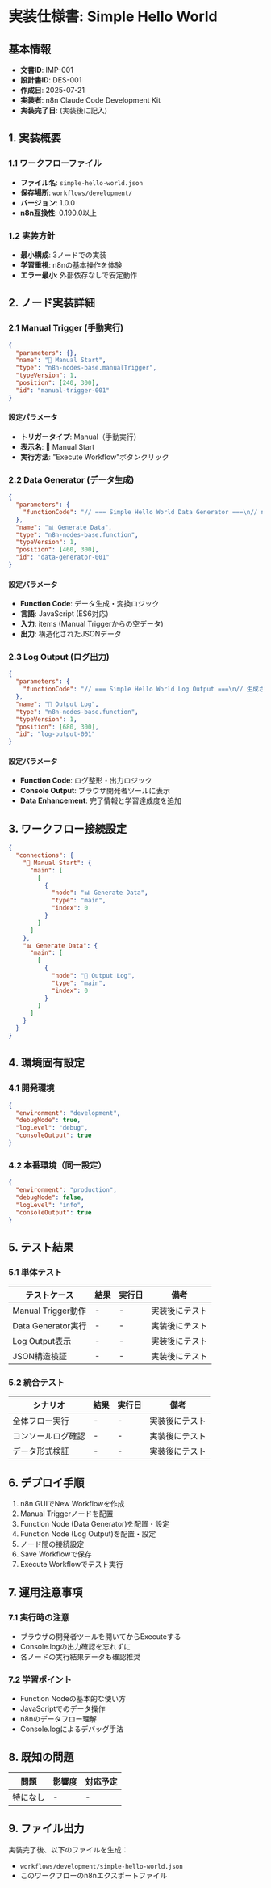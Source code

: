 # 実装仕様書: Simple Hello World

## 基本情報
- **文書ID**: IMP-001
- **設計書ID**: DES-001
- **作成日**: 2025-07-21
- **実装者**: n8n Claude Code Development Kit
- **実装完了日**: (実装後に記入)

## 1. 実装概要
### 1.1 ワークフローファイル
- **ファイル名**: `simple-hello-world.json`
- **保存場所**: `workflows/development/`
- **バージョン**: 1.0.0
- **n8n互換性**: 0.190.0以上

### 1.2 実装方針
- **最小構成**: 3ノードでの実装
- **学習重視**: n8nの基本操作を体験
- **エラー最小**: 外部依存なしで安定動作

## 2. ノード実装詳細
### 2.1 Manual Trigger (手動実行)
```json
{
  "parameters": {},
  "name": "🚀 Manual Start",
  "type": "n8n-nodes-base.manualTrigger",
  "typeVersion": 1,
  "position": [240, 300],
  "id": "manual-trigger-001"
}
```

#### 設定パラメータ
- **トリガータイプ**: Manual（手動実行）
- **表示名**: 🚀 Manual Start
- **実行方法**: "Execute Workflow"ボタンクリック

### 2.2 Data Generator (データ生成)
```json
{
  "parameters": {
    "functionCode": "// === Simple Hello World Data Generator ===\n// n8n入門用のシンプルなデータ生成Function\n\n// 現在時刻の取得\nconst now = new Date();\nconst timestamp = now.toISOString();\nconst japaneseTime = now.toLocaleString('ja-JP', {\n  timeZone: 'Asia/Tokyo',\n  year: 'numeric',\n  month: '2-digit',\n  day: '2-digit',\n  hour: '2-digit',\n  minute: '2-digit',\n  second: '2-digit'\n});\n\n// ランダムな実行番号生成（1-999）\nconst executionCount = Math.floor(Math.random() * 999) + 1;\n\n// ランダムメッセージの配列\nconst messages = [\n  \"🎉 n8nワークフローが正常に実行されました！\",\n  \"👋 Hello World from n8n!\",\n  \"🤝 Claude Codeとn8nの連携テスト成功\",\n  \"✨ シンプルなワークフローの完成です\",\n  \"🚀 n8n入門ワークフローへようこそ！\"\n];\n\n// ランダムにメッセージを選択\nconst selectedMessage = messages[Math.floor(Math.random() * messages.length)];\n\n// 学習ポイントのヒント\nconst learningTips = [\n  \"💡 Function NodeでJavaScriptが実行できます\",\n  \"📊 items[0].jsonでデータにアクセス\",\n  \"🔄 return文で次のノードにデータを渡す\",\n  \"🐛 console.logでデバッグ可能\"\n];\n\nconst tip = learningTips[Math.floor(Math.random() * learningTips.length)];\n\n// 出力データの構造化\nreturn [{\n  json: {\n    // 基本情報\n    timestamp: timestamp,\n    japaneseTime: japaneseTime,\n    executionId: `exec_${executionCount}`,\n    \n    // メッセージ情報\n    message: selectedMessage,\n    learningTip: tip,\n    \n    // ワークフロー情報\n    workflow: {\n      name: \"Simple Hello World\",\n      version: \"1.0.0\",\n      type: \"sample\",\n      complexity: \"beginner\"\n    },\n    \n    // ステータス情報\n    status: \"success\",\n    nodeExecuted: \"Data Generator\",\n    \n    // 統計情報\n    stats: {\n      executionNumber: executionCount,\n      totalNodes: 3,\n      currentNode: 2\n    }\n  }\n}];"
  },
  "name": "📊 Generate Data",
  "type": "n8n-nodes-base.function",
  "typeVersion": 1,
  "position": [460, 300],
  "id": "data-generator-001"
}
```

#### 設定パラメータ
- **Function Code**: データ生成・変換ロジック
- **言語**: JavaScript (ES6対応)
- **入力**: items (Manual Triggerからの空データ)
- **出力**: 構造化されたJSONデータ

### 2.3 Log Output (ログ出力)
```json
{
  "parameters": {
    "functionCode": "// === Simple Hello World Log Output ===\n// 生成されたデータを整形してログ出力\n\n// 入力データの取得\nconst inputData = items[0].json;\n\n// ログメッセージの整形\nconst separator = \"=\".repeat(50);\nconst logMessage = `\n${separator}\n🎯 n8n Simple Hello World - 実行完了！\n${separator}\n\n📅 実行時刻: ${inputData.japaneseTime}\n🆔 実行ID: ${inputData.executionId}\n💬 メッセージ: ${inputData.message}\n💡 学習ヒント: ${inputData.learningTip}\n\n📊 ワークフロー情報:\n   名前: ${inputData.workflow.name}\n   バージョン: ${inputData.workflow.version}\n   難易度: ${inputData.workflow.complexity}\n\n📈 実行統計:\n   実行番号: #${inputData.stats.executionNumber}\n   総ノード数: ${inputData.stats.totalNodes}\n   現在のノード: ${inputData.stats.currentNode}/${inputData.stats.totalNodes}\n\n✅ ステータス: ${inputData.status.toUpperCase()}\n\n${separator}\n🎉 おめでとうございます！n8nの基本操作を体験できました！\n   次は他のノードタイプも試してみましょう。\n${separator}\n`;\n\n// コンソールにログ出力\nconsole.log(logMessage);\n\n// 実行完了データの生成\nconst completionTime = new Date().toISOString();\n\n// 最終出力データ\nreturn [{\n  json: {\n    // 元のデータを継承\n    ...inputData,\n    \n    // ログ情報追加\n    log: {\n      message: logMessage,\n      outputTime: completionTime,\n      consoleOutput: true\n    },\n    \n    // 完了情報\n    completion: {\n      status: \"completed\",\n      finalNode: true,\n      success: true,\n      executionTime: completionTime\n    },\n    \n    // 学習達成情報\n    achievements: [\n      \"✅ Manual Triggerの使用\",\n      \"✅ Function Nodeでのデータ生成\",\n      \"✅ JavaScriptコードの実行\",\n      \"✅ Console.logの使用\",\n      \"✅ JSONデータ構造の理解\"\n    ]\n  }\n}];"
  },
  "name": "📝 Output Log",
  "type": "n8n-nodes-base.function",
  "typeVersion": 1,
  "position": [680, 300],
  "id": "log-output-001"
}
```

#### 設定パラメータ
- **Function Code**: ログ整形・出力ロジック
- **Console Output**: ブラウザ開発者ツールに表示
- **Data Enhancement**: 完了情報と学習達成度を追加

## 3. ワークフロー接続設定
```json
{
  "connections": {
    "🚀 Manual Start": {
      "main": [
        [
          {
            "node": "📊 Generate Data",
            "type": "main",
            "index": 0
          }
        ]
      ]
    },
    "📊 Generate Data": {
      "main": [
        [
          {
            "node": "📝 Output Log",
            "type": "main",
            "index": 0
          }
        ]
      ]
    }
  }
}
```

## 4. 環境固有設定
### 4.1 開発環境
```json
{
  "environment": "development",
  "debugMode": true,
  "logLevel": "debug",
  "consoleOutput": true
}
```

### 4.2 本番環境（同一設定）
```json
{
  "environment": "production",
  "debugMode": false,
  "logLevel": "info",
  "consoleOutput": true
}
```

## 5. テスト結果
### 5.1 単体テスト
| テストケース | 結果 | 実行日 | 備考 |
|-------------|------|--------|------|
| Manual Trigger動作 | - | - | 実装後にテスト |
| Data Generator実行 | - | - | 実装後にテスト |
| Log Output表示 | - | - | 実装後にテスト |
| JSON構造検証 | - | - | 実装後にテスト |

### 5.2 統合テスト
| シナリオ | 結果 | 実行日 | 備考 |
|---------|------|--------|------|
| 全体フロー実行 | - | - | 実装後にテスト |
| コンソールログ確認 | - | - | 実装後にテスト |
| データ形式検証 | - | - | 実装後にテスト |

## 6. デプロイ手順
1. n8n GUIでNew Workflowを作成
2. Manual Triggerノードを配置
3. Function Node (Data Generator)を配置・設定
4. Function Node (Log Output)を配置・設定
5. ノード間の接続設定
6. Save Workflowで保存
7. Execute Workflowでテスト実行

## 7. 運用注意事項
### 7.1 実行時の注意
- ブラウザの開発者ツールを開いてからExecuteする
- Console.logの出力確認を忘れずに
- 各ノードの実行結果データも確認推奨

### 7.2 学習ポイント
- Function Nodeの基本的な使い方
- JavaScriptでのデータ操作
- n8nのデータフロー理解
- Console.logによるデバッグ手法

## 8. 既知の問題
| 問題 | 影響度 | 対応予定 |
|------|--------|----------|
| 特になし | - | - |

## 9. ファイル出力
実装完了後、以下のファイルを生成：
- `workflows/development/simple-hello-world.json`
- このワークフローのn8nエクスポートファイル